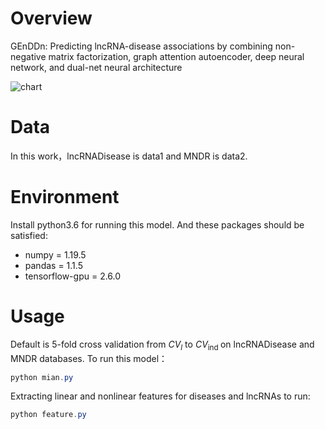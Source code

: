 # Overview
GEnDDn: Predicting lncRNA-disease associations by combining non-negative matrix factorization, graph attention autoencoder, deep neural network, and dual-net neural architecture

![chart](chart.png)
# Data
In this work，lncRNADisease is data1 and MNDR is data2.
# Environment
Install python3.6 for running this model. And these packages should be satisfied:
* numpy = 1.19.5
* pandas = 1.1.5
* tensorflow-gpu = 2.6.0
# Usage
Default is 5-fold cross validation from $C V_{l}$ to $C V_{\text {ind }}$ on lncRNADisease and MNDR databases. To run this model：
```Java
python mian.py
 ```
Extracting linear and nonlinear features for diseases and lncRNAs to run:
```Java
python feature.py
 ```
